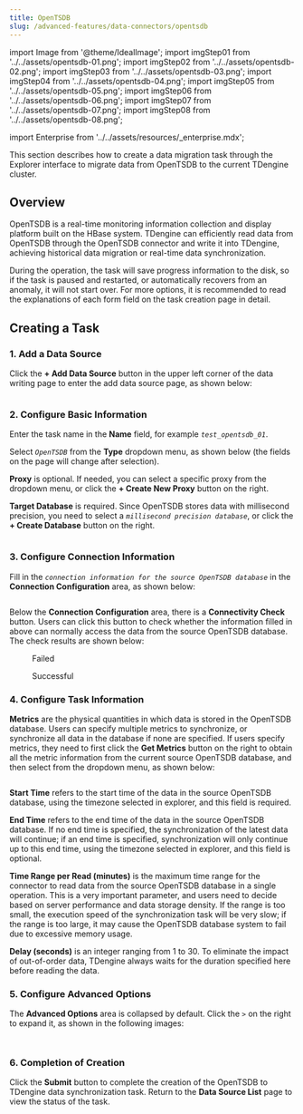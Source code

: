 ```yaml
---
title: OpenTSDB
slug: /advanced-features/data-connectors/opentsdb
---
```


import Image from '@theme/IdealImage';
import imgStep01 from '../../assets/opentsdb-01.png';
import imgStep02 from '../../assets/opentsdb-02.png';
import imgStep03 from '../../assets/opentsdb-03.png';
import imgStep04 from '../../assets/opentsdb-04.png';
import imgStep05 from '../../assets/opentsdb-05.png';
import imgStep06 from '../../assets/opentsdb-06.png';
import imgStep07 from '../../assets/opentsdb-07.png';
import imgStep08 from '../../assets/opentsdb-08.png';

import Enterprise from '../../assets/resources/_enterprise.mdx';

<Enterprise/>

This section describes how to create a data migration task through the Explorer interface to migrate data from OpenTSDB to the current TDengine cluster.

## Overview

OpenTSDB is a real-time monitoring information collection and display platform built on the HBase system. TDengine can efficiently read data from OpenTSDB through the OpenTSDB connector and write it into TDengine, achieving historical data migration or real-time data synchronization.

During the operation, the task will save progress information to the disk, so if the task is paused and restarted, or automatically recovers from an anomaly, it will not start over. For more options, it is recommended to read the explanations of each form field on the task creation page in detail.

## Creating a Task

### 1. Add a Data Source

Click the **+ Add Data Source** button in the upper left corner of the data writing page to enter the add data source page, as shown below:

<figure>
<Image img={imgStep01} alt=""/>
</figure>

### 2. Configure Basic Information

Enter the task name in the **Name** field, for example *`test_opentsdb_01`*.

Select *`OpenTSDB`* from the **Type** dropdown menu, as shown below (the fields on the page will change after selection).

**Proxy** is optional. If needed, you can select a specific proxy from the dropdown menu, or click the **+ Create New Proxy** button on the right.

**Target Database** is required. Since OpenTSDB stores data with millisecond precision, you need to select a *`millisecond precision database`*, or click the **+ Create Database** button on the right.

<figure>
<Image img={imgStep02} alt=""/>
</figure>

### 3. Configure Connection Information

Fill in the *`connection information for the source OpenTSDB database`* in the **Connection Configuration** area, as shown below:

<figure>
<Image img={imgStep03} alt=""/>
</figure>

Below the **Connection Configuration** area, there is a **Connectivity Check** button. Users can click this button to check whether the information filled in above can normally access the data from the source OpenTSDB database. The check results are shown below:  

  <figure>
  <Image img={imgStep04} alt=""/>
  <figcaption>Failed</figcaption>
  </figure>

  <figure>
  <Image img={imgStep05} alt=""/>
  <figcaption>Successful</figcaption>
  </figure>

### 4. Configure Task Information

**Metrics** are the physical quantities in which data is stored in the OpenTSDB database. Users can specify multiple metrics to synchronize, or synchronize all data in the database if none are specified. If users specify metrics, they need to first click the **Get Metrics** button on the right to obtain all the metric information from the current source OpenTSDB database, and then select from the dropdown menu, as shown below:

<figure>
<Image img={imgStep06} alt=""/>
</figure>

**Start Time** refers to the start time of the data in the source OpenTSDB database, using the timezone selected in explorer, and this field is required.

**End Time** refers to the end time of the data in the source OpenTSDB database. If no end time is specified, the synchronization of the latest data will continue; if an end time is specified, synchronization will only continue up to this end time, using the timezone selected in explorer, and this field is optional.

**Time Range per Read (minutes)** is the maximum time range for the connector to read data from the source OpenTSDB database in a single operation. This is a very important parameter, and users need to decide based on server performance and data storage density. If the range is too small, the execution speed of the synchronization task will be very slow; if the range is too large, it may cause the OpenTSDB database system to fail due to excessive memory usage.

**Delay (seconds)** is an integer ranging from 1 to 30. To eliminate the impact of out-of-order data, TDengine always waits for the duration specified here before reading the data.

### 5. Configure Advanced Options

The **Advanced Options** area is collapsed by default. Click the `>` on the right to expand it, as shown in the following images:

<figure>
<Image img={imgStep07} alt=""/>
</figure>

<figure>
<Image img={imgStep08} alt=""/>
</figure>

### 6. Completion of Creation

Click the **Submit** button to complete the creation of the OpenTSDB to TDengine data synchronization task. Return to the **Data Source List** page to view the status of the task.
